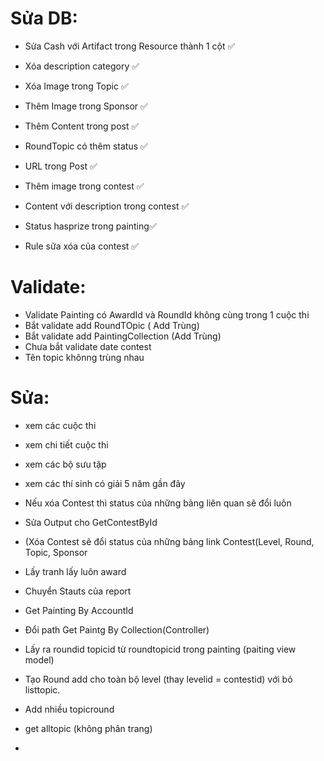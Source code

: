 # Sửa DB:
- Sửa Cash với Artifact trong Resource thành 1 cột :white_check_mark:
- Xóa description category :white_check_mark:
- Xóa Image trong Topic :white_check_mark:
- Thêm Image trong Sponsor :white_check_mark:
- Thêm Content trong post :white_check_mark:
- RoundTopic có thêm status :white_check_mark:
- URL trong Post :white_check_mark:
- Thêm image trong contest :white_check_mark:
- Content với description trong contest :white_check_mark:

- Status hasprize trong painting:white_check_mark:

- Rule sửa xóa của contest :white_check_mark:

# Validate:
- Validate Painting có AwardId và RoundId không cùng trong 1 cuộc thi
- Bắt validate add RoundTOpic ( Add Trùng)
- Bắt validate add PaintingCollection (Add Trùng)
- Chưa bắt validate date contest
- Tên topic khônng trùng nhau

# Sửa: 
- xem các cuộc thi
- xem chi tiết cuộc thi
- xem các bộ sưu tập
- xem các thí sinh có giải 5 năm gần đây
- Nếu xóa Contest thì status của những bảng liên quan sẽ đổi luôn
- Sửa Output cho GetContestById
- (Xóa Contest sẽ đổi status của những bảng link Contest(Level, Round, Topic, Sponsor

- Lấy tranh lấy luôn award 
- Chuyển Stauts của report
- Get Painting By AccountId
- Đổi path Get Paintg By Collection(Controller)
- Lấy ra roundid topicid từ roundtopicid trong painting (paiting view model)


- Tạo Round add cho toàn bộ level (thay levelid = contestid) với bỏ listtopic.
- Add nhiều topicround
- get alltopic (không phân trang)
- 
